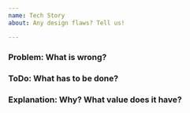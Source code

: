 ```yaml
---
name: Tech Story
about: Any design flaws? Tell us!

---
```


### Problem: What is wrong?

### ToDo: What has to be done?

### Explanation: Why? What value does it have?

